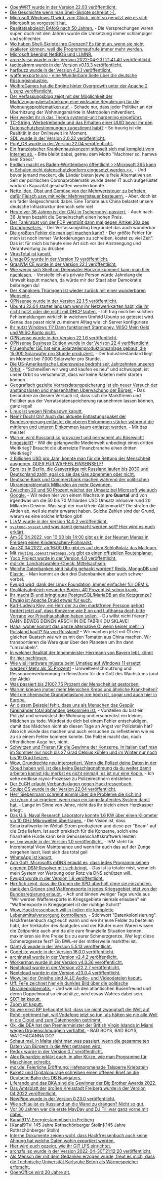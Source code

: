 * [OpenWRT wurde in der Version 22.03 veröffentlicht.](https://openwrt.org/releases/22.03/start)
* [Die Geschichte wenn man Shell-Skripte schreibt :-).](https://utcc.utoronto.ca/~cks/space/blog/programming/ShellScriptTemptation)
* [Microsoft Windows 11 wird, zum Glück, nicht so genutzt wie es sich Microsoft so vorgestellt hat.](https://www.borncity.com/blog/2022/04/24/windows-11-marktanteil-auf-xp-niveau-ist-die-euphorie-vorbei/)
* [Realitätsabgleich BAföG nach 50 Jahren.](https://bafoeg50.de/) - Die Versprechungen waren super, doch mit den Jahren wurde die Umsetzung immer schlampiger und schlechter.
* [Wo haben Shell-Skripte ihre Grenzen? Es fängt an, wenn sie nicht skalieren können, weil die Programmaufrufe immer mehr werden.](https://utcc.utoronto.ca/~cks/space/blog/programming/ShellScriptsAndSpeed)
* [Microsoft beerdigt NetBIOS und LLMNR.](https://www.borncity.com/blog/2022/04/25/microsoft-lsst-netbios-namensauflsung-und-llmnr-zuknftig-auslaufen/)
* [archzfs iso wurde in der Version 2022-04-23T21:41:40 veröffentlicht.](https://archzfs.leibelt.de/)
* [tacticalrmm wurde in der Version v0.13.3 veröffentlicht.](https://github.com/amidaware/tacticalrmm/releases/tag/v0.13.3)
* [harfbuzz wurde in der Version 4.2.1 veröffentlicht.](https://github.com/harfbuzz/harfbuzz/releases/tag/4.2.1)
* [waffenexporte.org - eine Wunderbare Seite über die deutsche Rüstungsindustrie.](https://www.waffenexporte.org/category/empfaengerlaender/)
* [WolfireGames hat die Engine hinter Overgrowth unter der Apache 2 Lizenz veröffentlicht.](https://github.com/WolfireGames/overgrowth)
* [Der Verfassungsblog zeigt mit der Möglichkeit der Marktzugangsbeschränkung eine wirksame Regulierung für die Wohnungsproblematiken auf.](https://verfassungsblog.de/wohnungsmarkt-ohne-borsendruck/) - Schade nur, dass jeder Politiker an der Überhitzung der Wohnungsmärkte in Metropolen mitverdient.
* [Hier werdet ihr in das Thema systemd-unit hardening eingeführt.](https://www.opensourcerers.org/2022/04/25/optimizing-a-systemd-service-for-security/)
* [TC-String, Werbetreibende und das Erhalten einer UUID bevor ihr den Datenschutzbestimmungen zugestimmt habt?](https://www.kuketz-blog.de/der-tc-string-des-interactive-advertising-bureau-iab-teil2/) - So traurig ist die Realtität in der Onlinewelt im Moment.
* [SDL wurde in der Version 2.0.22 veröffentlicht.](https://www.phoronix.com/scan.php?page=news_item&px=SDL-2.0.22-Released)
* [Pop!\_OS wurde in der Version 22.04 veröffentlicht.](https://www.phoronix.com/scan.php?page=news_item&px=Pop-OS-22.04)
* [Ein französischer Krankenhauskonzern stöpselt sich mal komplett vom Internet ab.](https://www.bleepingcomputer.com/news/security/french-hospital-group-disconnects-internet-after-hackers-steal-data/) - Bitte bleibt dabei, getreu dem Motto "Machmer so, hamwa kein Stress"
* [Endlich macht es Baden-Württemberg öffentlicht >>Microsoft 365 kann in Schulen nicht datenschutzkonform eingesetzt werden.<<.](https://www.borncity.com/blog/2022/04/25/datenschutz-microsoft-365-muss-ab-sommer-2022-in-baden-wrttembergs-schulen-ersetzt-worden-sein/) - Und bevor jemand meckert, die Länder bieten jeweils freie Alternativen an. Seit der politischen Coronaproblematik wurde deren IT auch aufgerüstet wodurch Kapazität geschaffen werden konnte
* [Nette Idee, Obst und Gemüse von der Mehrwertsteuer zu befreien, dafür Fleisch usw. mit voller Mehrwertsteuer besteuern.](https://www.sonnenseite.com/de/politik/mehrwertsteuerreform-fuers-klima-hilft-gegen-inflation/) - Aber, doch ist ein fader Beigeschmack dabei. Eine Tomate aus China belastet unsere deutsche Infrastruktur dennoch sehr viel
* [Heute vor 36 Jahren ist der GAU in Tschernobyl passiert.](https://netzfrauen.org/2022/04/25/chernobyl-4/) - Auch nach 36 Jahren bezahlt die Gemeinschaft einen hohen Preis.
* [Der Tankrabat von der FDP verstößt dann mal gegen Artikel 20a des Grundgesetzes.](https://verfassungsblog.de/der-tankrabatt-verstost-gegen-art-20a-gg/) - Der Verfassungsblog begründet das auch wunderbar
* [Die größten Fehler die man agil machen kann?](https://opensource.com/article/22/4/5-agile-mistakes) - Der größte Fehler für mich ist noch immer "Anforderungen zu schreiben, kostet zu viel Zeit". Das ist für mich bis heute eine Art sich vor der Anstrengung und Verantwortung zu drücken
* [VirusTotal ist kaputt.](https://blog.fefe.de/?ts=9c9905c3)
* [LinageOS wurde in der Version 19 veröffentlicht.](https://lwn.net/Articles/892644/)
* [GraalVM CE wurde in der Version 22.1 veröffentlicht.](https://www.phoronix.com/scan.php?page=news_item&px=GraalVM-22.1-Released)
* [Wie wenig sich Shell um Deepwater Horizon kümmert kann man hier nachlesen.](https://netzfrauen.org/2022/04/26/galapagos-3/) - Vorstelle ich als private Person würde Jahrelang die Umwelt kaputt machen, da würde mir der Staat aber Demokratie beibringen du!
* [Der Klangkreis Thüringen ist wieder zurück mit einer wunderbaren Webseite.](https://kkth.de/)
* [OPNsense wurde in der Version 22.1.5 veröffentlicht.](https://opnsense.org/opnsense-22-1-5-released/)
* [Ubuntu 22.04 startet langsam wenn ihr Netzwerkkarten habt, die ihr nicht nutzt oder die nicht mit DHCP laufen.](https://utcc.utoronto.ca/~cks/space/blog/linux/Ubuntu2204SlowServerBoot) - Ich frag mich bei solchen Fehlermeldungen wirklich in welchem Umfeld Ubunto so getestet wird. Genau das passt nicht zu meinem Alltag wie ich Server konfiguriere
* [Ihr nutzt Windows 11? Dann funktioniert Starmoney, WISO Mein Geld und WISO Konto nicht.](https://www.borncity.com/blog/2022/04/27/windows-11-starmoney-wiso-mein-geld-und-wiso-konto-online-funktionieren-nicht/)
* [OPNsense wurde in der Version 22.1.6 veröffentlicht.](https://opnsense.org/opnsense-22-1-6-released/)
* [OPNsense Business Edition wurde in der Verison 22.4 veröffentlicht.](https://opnsense.org/opnsense-business-edition-22-4-released/)
* [Frauenhofer ISE hat eine Solarzellenproduktionsanlage gebaut, die 15.000 Solarwafer pro Stunde produziert.](https://www.sonnenseite.com/de/wissenschaft/neuentwickelte-on-the-fly-laseranlage-prozessiert-grosse-wafer-in-hochgeschwindigkeit/) - Der Industriestandard liegt im Moment bei 7.000 Solarwafer pro Stunde.
* [Die US-Amerikanische Lebensweise bedroht seit Jahrzehnten unseren Orbit.](https://www.sonnenseite.com/de/umwelt/der-himmel-benoetigt-schutz-genau-wie-die-erde/) - "Schmeißen wir weg und kaufen es neu" und schwuppst, ist unser Orbit so verschmutzt, dass wir keine Raketen mehr starten können
* [Geografisch gezielte Vorratsdatenspeicherung ist ein neuer Versuch der anstandslosen und massenhaften Überwachung der Bürger.](https://www.patrick-breyer.de/online-karte-was-geografisch-gezielte-vorratsdatenspeicherung-fuer-deutschland-bedeuten-wuerde/) - Das besondere an diesem Versuch ist, dass sich die Marktfreien und Politiker aus der Vorratsdatenspeicherung rausnehmen lassen können, ganz legal!
* [Linux ist wegen Nimbuspwn kaputt.](https://www.bleepingcomputer.com/news/security/new-nimbuspwn-linux-vulnerability-gives-hackers-root-privileges/)
* [Nein? Doch! Oh? Auch das aktuelle Entlastungspaket der Bundesregierung entlastet die oberen Einkommen stärker während die mittleren und unteren Einkommen kaum entlastet werden.](https://www.sonnenseite.com/de/energie/hohe-energiepreise-arme-haushalte-trotz-entlastungspaketen-am-staerksten-belastet/) - Mir das meiste!
* [Warum wird Russland so provoziert und permanent als Bösewicht hingestellt?](https://blog.fefe.de/?ts=9c963485) - Will die gelangweilte Medienwelt unbedingt einen dritten Weltkrieg? Braucht die überreizte Finanzbranche einen dritten Weltkrieg?
* [2 Billionen USD pro Jahr, könnte man für die Rettung der Menschheit ausgeben, ODER FÜR WAFFEN EINSEINSELF!](https://blog.fefe.de/?ts=9c96dc74)
* [Sprallos in Berlin, die Gasverträge mit Russland laufen bis 2030 und Deutschland zahlt, egal ob sie das Gas abnehmen oder nicht.](https://blog.fefe.de/?ts=9c97c023)
* [Deutsche Bank und Commerzbank machen während der politischen Ukranieproblematik Milliarden an mehr Gewinnen.](https://blog.fefe.de/?ts=9c963961)
* [Zwischen 20 und 50 Prozent wächst der Umsatz bei Microsoft wie auch Google.](https://www.borncity.com/blog/2022/04/27/microsoft-google-quartalsumstze-1-q-2022-kohle-ohne-ende/) - Wir reden hier von einem Wachstum **pro Quartal** und von irgendwas um die 50 bis 70 Milliarden USD Umsatz inklusive rund 20 Millarden Gewinn. Was sagt der marktfreie Aktienmarkt? Die strafen die Aktien ab, weil sie mehr erwartet haben. Solche Zahlen sind der Grund, warum es eine solche Inflation gibt!
* [LLVM wurde in der Version 14.0.2 veröffentlicht.](https://www.phoronix.com/scan.php?page=news_item&px=LLVM-14.0.2-Released)
* [`systemd-sysext` und was damit gemacht werden soll? Hier wird es euch erklärt.](https://0pointer.net/blog/testing-my-system-code-in-usr-without-modifying-usr.html)
* [Am 30.04.2022, von 10:00 bis 14:00 gibt es in der Neunen Mensa in Freiberg einen Kindersachen-Flohmarkt.](https://www.freiberg.de/leben-und-freizeit/ausgehen-und-freizeit/veranstaltungen/details/kindersachenflohmarkt)
* [Am 30.04.2022, ab 16:00 Uhr gibt es auf dem Schloßplatz das Maifeuer.](https://www.freiberg.de/leben-und-freizeit/ausgehen-und-freizeit/veranstaltungen/details/maifeuer-auf-dem-schlossplatz)
* [Mit `routing.openstreetmaps.org` gibt es einen offiziellen Routenplaner.](https://routing.openstreetmap.de)
* [Yoco Project wurde in der Version 4.0 veröffentlicht.](https://lwn.net/Articles/892825/)
* [mdr.de: Landratswahlen-Check: Mittelsachsen.](https://www.mdr.de/video/mdr-videos/d/video-617524.html)
* [Welche Datenbanken sind häufig gehackt worden? Redis, MongoDB und Elastic.](https://www.bleepingcomputer.com/news/security/redis-mongodb-and-elastic-2022-s-top-exposed-databases/) - Man kommt an den drei Datenbanken aber auch schwer vorbei.
* [Fwupd wird, dank der Linux Foundation, immer einfacher für OEM's.](https://www.phoronix.com/scan.php?page=news_item&px=Fwupd-Friendly-Firmware)
* [Realitätsabgleich gesunder Boden, 40 Prozent ist schon krank.](https://www.sonnenseite.com/de/umwelt/menschheit-verliert-den-boden-unter-den-fuessen/)
* [Ihr macht BI und bringt eure PostgreSQL/MariaDB an die Kotzgrenze? Etwaig ist Apache Druid etwas für euch.](https://opensource.com/article/22/4/apache-druid-open-source-analytics)
* [Karl-Ludwig Kley, ein Herr der zu den marktfreien Persone gehört fordert jetzt auf, dass Konzerne wie E.on und Lufthansa doch bitte Vorrang vor Privathaushalten haben sollen.](https://blog.fefe.de/) - Du willst nicht frieren? DANN BEWEG DEINEN ARSCH IN DIE FABRIK DU SKLAVE!
* [Haha, woher kommt das ganze alternative Öl wenn keiner mehr in Russland kauft? Na von Russland!](https://blog.fefe.de/?ts=9c948bda) - Wir machen jetzt mit Öl den gleichen Quatsch wie wir es mit den Tomaten aus China machen. Wir transportieren die Ware quer über den Planeten um ihn dann "umzulabeln".
* [In welcher Realität der Innenminister Herrmann von Bayern lebt, könnt ihr hier nachlesen.](https://blog.fefe.de/?ts=9c94872e)
* [Wie viel Hardware müsste beim Umstieg auf Windows 11 ersetzt werden? Mehr als 55 Prozent!](https://www.borncity.com/blog/2022/04/28/microsoft-mitarbeiter-nutzen-windows-11-auf-nicht-untersttzter-hardware/) - Umweltverschmutzung und Ressourcenverbrennung in Reinstform für den Gott des Wachstums (und der Aktie)
* [Was passiert bis 2100? 75 Prozent der Menscheit ist gestorben.](https://www.sonnenseite.com/de/franz-alt/kommentare-interviews/der-dritte-weltkrieg-ist-da/)
* [Warum kriegen immer mehr Menschen Krebs und ähnliche Krankheiten? Weil die chemische Grundbelastung irre hoch ist, sogar und auch hier in Europa.](https://www.sonnenseite.com/de/umwelt/menschen-in-europa-teilweise-bedenklich-hoch-mit-schadstoffen-belastet/)
* [An diesem Beispiel fehlt, dass uns als Menschen das Gespür füreinander total abhanden gekommen ist.](https://blog.fefe.de/?ts=9c94a592) - Vorstellen du bist ein Polizist und verwüstest die Wohnung und erschreckst ein kleines Mädchen zu tode. Würdest du dich bei einem Fehler entschuldigen, damit das Mädchen nicht ab diesen Tage an Angst vor Polizistein hat? Also ich würde das machen und auch versuchen zu reflektieren wie es zu so einem Fehler kommen konnte. Die Polizei macht das, nach öffentlichem Auge her, nicht.
* [Schwitzen und Frieren für die Gewinne der Konzerne. In Italien darf man im Sommer nur noch bis 27 Grad Celsius kühlen und im Winter nur noch bis 19 Grad heizen.](https://blog.fefe.de/?ts=9c94a33c)
* [Wow, Grundrechte neu interpretiert. Wenn die Polizei deine Daten in der Cloud haben will, ist dies keine Beschlagnahmung da du weiter damit arbeiten kannst (du merkst es nicht einmal), es ist nur eine Kopie.](https://blog.fefe.de/?ts=9c949b75) - Ich sehe endlose rsync-Prozesse zu Polizeirechnern entstehen
* [Der EuGH erlaubt Verbandsklagen gegen Hackfressenbuch.](https://netzpolitik.org/2022/dsgvo-eu-gericht-erlaubt-verbandsklagen-gegen-facebook/)
* [Sculpt OS wurde in der Version 22.04 veröffentlicht.](https://genode.org/news/sculpt-os-release-22.04)
* [Herr Siebenmann schreibt einmal über die Probleme die sich mit `/etc/pam.d` so ergeben, wenn man ein lange laufendes System damit hat.](https://utcc.utoronto.ca/~cks/space/blog/linux/PAMFilesLongtermProblem) - Lange im Sinne von Jahre, nicht das ihr bleich einen Herzkasper kriegt.
* [Das U.S. Naval Research Laboratory konnte 1,6 KW über einen Kilometer via 10 GHz Mikrowellen übertragen.](https://www.sonnenseite.com/de/wissenschaft/us-forscher-beamen-strom-1000-meter-weit/) - Die Vision ist, dass Solarkraftwerke im Weltall Strom produzieren und diese per "Beam" auf die Erde liefern. Ist auch praktisch für die Konzerne, solch eine finanzielle Hürde kann kein Genossenschaftskraftwerk leisten
* [`pg_ivm` wurde in der Version 1.0 veröffentlicht.](https://www.postgresql.org/about/news/pg_ivm-10-released-2443/) - IVM steht für Incremental View Maintenance und wenn ihr euch das auf der Zunge zergehen lasst, liest sich das total geil
* [WhatsApp ist kaputt.](https://www.bleepingcomputer.com/news/technology/whatsapp-is-currently-down-with-users-reporting-connection-issues/)
* [Ach Gott, Microsofts mDNS erlaubt es, dass jedes Programm seinen eigenen DSN-Resolver mit sich bringt.](https://www.windowspro.de/news/microsoft-mustert-netbios-zugunsten-mdns-aus/05052.html) - Das ist ja totaler mist, wenn ich mein System vor Werbung oder Rotz via DNS schützen will.
* [Fwupd wurde in der Version 1.8 veröffentlicht.](https://www.phoronix.com/scan.php?page=news_item&px=Fwupd-1.8-Released)
* [Hirnfick zeigt, dass die Grünen die SPD überholt ohne sie einzuholen, dank den Grünen sind Waffenexporte in jedes Kriegsgebiet jetzt von der Bundesregierung erlaubt.](https://tuxproject.de/blog/2022/04/schoenwetterdemokraten/) - Ach und binnen weniger Tage wurde aus "Wir werden Waffenexporte in Kriegsgebiete niemals erlauben" ein "Waffenexporte in Kriegsgebiet ist der richtige Schritt"
* [Wow, Hackfressenbuch will in Indien die komplette Lebensmittelversorgung kontrollieren.](https://netzpolitik.org/2022/reihe-zu-digitalem-kolonialismus-wie-meta-den-indischen-agrarsektor-dominieren-will/) - Stichwort "Datenkolonisierung". Hackfressenbuch sagt euch wann und wie ihr eure Felder zu bestellen habt, der Verkäufer des Saatgutes und der Käufer eurer Waren wissen die Zeitpunkte auch und da alle eure finanzielle Situation kennen, maximieren sie ihre Preise bis zu eurer Schmerzgrenze. Wer legt diese Schmerzgrenze fest? Ein BWL-er der mittlerweile marktfrei ist.
* [Gantry5 wurde in der Version 5.5.13 veröffentlicht.](https://github.com/gantry/gantry5/releases/tag/5.5.13)
* [CodeLite wurde in der Version 16.0.0 veröffentlicht.](https://github.com/eranif/codelite/releases/tag/16.0.0)
* [archinstall wurde in der Version v2.4.2 veröffentlicht.](https://github.com/archlinux/archinstall/releases/tag/v2.4.2)
* [Workerman wurde in der Version v4.0.36 veröffentlicht.](https://github.com/walkor/workerman/releases/tag/v4.0.36)
* [Nextcloud wurde in der Version v22.2.7 veröffentlicht.](https://github.com/nextcloud/server/releases/tag/v22.2.7)
* [Nextcloud wurde in der Version v23.0.4 veröffentlicht.](https://github.com/nextcloud/server/releases/tag/v23.0.4)
* [Wow, bei der Onleihe sind ALLE Audio- und Videodateien kaputt.](https://blog.fefe.de/?ts=9c95c246)
* [Uff, FeFe zeichnet hier ein dunkles Bild über die politische Ukraineproblematik.](https://blog.fefe.de/?ts=9c9462fe) - Und wie ich den atlantischen Busenfreund und deren Doppelmoral so einschätze, wird etwas Wahres dabei sein.
* [SIXT ist kaputt.](https://blog.fefe.de/?ts=9c956f00)
* [Zoom ist kaputt.](https://blog.fefe.de/?ts=9c955f18)
* [So wie einst BP behauptet hat, dass sie nicht zwanghaft die Welt auf Rohöl getrimmt hat, will Vodafone jetzt so tun, als hätten sie nie alle Welt in die Cloud und zum Datenhorden getrimmt.](https://blog.fefe.de/?ts=9c9557b3)
* [Ok, die DEA hat den Premierminister der British Virgin Islands in Miami wegen Drogenschmuggeln verhaftet.](https://blog.fefe.de/?ts=9c95555e) - BAD BOYS, BAD BOYS, WATCHAGANNA DO?
* [Schaut mal, in Malta sieht man was passiert, wenn die gesammelten Daten von Bürgern in die Welt getragen wird.](https://noyb.eu/en/political-data-breach-malta-c-planet-refuses-right-access-and-information)
* [Redox wurde in der Version 0.7 veröffentlicht.](https://www.phoronix.com/scan.php?page=news_item&px=Redox-OS-0.7.0)
* [Alex Bunardzic erklärt euch, in aller Kürze, wie man Programme für Maschinen schreibt.](https://opensource.com/article/22/4/systems-programming)
* [mdr.de: Feierliche Eröffnung: Hafenpromenade Talsperre Kriebstein](https://www.mdr.de/video/mdr-videos/a/video-618168.html)
* [Kuketz und Digitalcourage schreiben einen offenen Brief an die Deutsche Bahn des DB Navigators.](https://www.kuketz-blog.de/db-navigator-offener-brief-an-die-deutsche-bahn/)
* [Liferando und das BKA sind die Gewinner der Big Brother Awards 2022.](https://netzpolitik.org/2022/big-brother-awards-negativpreis-fuer-lieferando-und-bka/)
* [Das Amtsblatt der großen Kreisstadt Freiberg wurde in der Version 04.2022 veröffentlicht.](https://www.freiberg.de/stadt-und-buerger/aktuelles/amtsblatt?tx_reintdownloadmanager_reintdlm%5Bdownloaduid%5D=12843&cHash=a2768888860d49acea238707933d638b)
* [NewPipe wurde in der Version 0.23.0 veröffentlicht.](https://newpipe.net/blog/pinned/release/newpipe-0.23.0/)
* [Wie schlau ist es Russland an die Wand zu drängen? Nicht so gut.](https://blog.fefe.de/?ts=9c93911d)
* [Vor 30 Jahren war die erste MayDay und DJ Till war ganz vorne mit dabei.](https://www.rave-strikes-back.de/?p=10943)
* [Kanal9TV: Energiestammtisch in Freiberg](https://www.youtube.com/watch?v=fnC5vqNWsZY)
* [Kanal9TV: 145 Jahre Rothschönberger Stolln](145 Jahre Rothschönberger Stolln)
* [Interne Dokumente zeigen wohl, dass Hackfressenbuch auch keine Ahnung hat welche Daten wohin exportiert werden.](https://netzpolitik.org/2022/internes-dokument-facebook-hat-keine-kontrolle-ueber-seine-daten/)
* [Hier wird euch gezeigt, wie ihr GIT LFS einrichtet.](https://kopfkrieg.org/2022/04/26/git-lfs/)
* [archzfs iso wurde in der Version 2022-04-30T21:12:20 veröffentlicht.](https://archzfs.leibelt.de/)
* [Als Mensch der mit dem Gedanken erzogen wurde, freut es mich, dass die Technische Universität Karlsruhe Beton als Wärmespeicher erforscht.](https://www.sonnenseite.com/de/zukunft/sonnenwaerme-in-der-wand-speichern/)
* [OpenOffice wird 20 Jahre alt.](https://www.borncity.com/blog/2022/05/01/1-mai-20-jahre-openoffice-org/)
